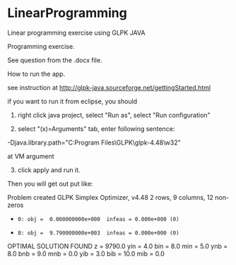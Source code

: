 LinearProgramming
=================

Linear programming exercise using GLPK JAVA

Programming exercise.

See question from the .docx file.

How to run the app.

see instruction at http://glpk-java.sourceforge.net/gettingStarted.html

if you want to run it from eclipse, you should

1. right click java project, select "Run as", select "Run configuration"

2. select "(x)=Arguments" tab, enter following sentence:

-Djava.library.path="C:Program Files\GLPK\glpk-4.48\w32"

at VM argument

3. click apply and run it.

Then you will get out put like:

Problem created
GLPK Simplex Optimizer, v4.48
2 rows, 9 columns, 12 non-zeros
*     0: obj =  0.000000000e+000  infeas = 0.000e+000 (0)
*     8: obj =  9.790000000e+003  infeas = 0.000e+000 (0)
OPTIMAL SOLUTION FOUND
z = 9790.0
yin = 4.0
bin = 8.0
min = 5.0
ynb = 8.0
bnb = 9.0
mnb = 0.0
yib = 3.0
bib = 10.0
mib = 0.0

